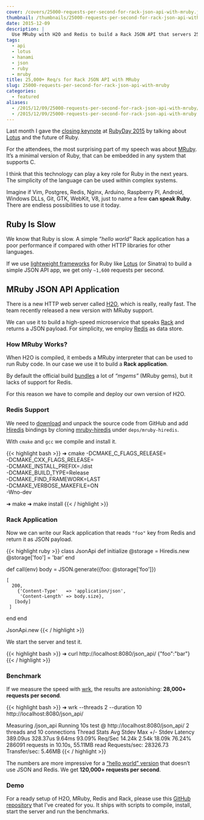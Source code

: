 ```yaml
---
cover: /covers/25000-requests-per-second-for-rack-json-api-with-mruby.jpg
thumbnail: /thumbnails/25000-requests-per-second-for-rack-json-api-with-mruby.jpg
date: 2015-12-09
description: |
  Use MRuby with H2O and Redis to build a Rack JSON API that servers 25,000+ requests per second.
tags:
  - api
  - lotus
  - hanami
  - json
  - ruby
  - mruby
title: 25,000+ Req/s for Rack JSON API with MRuby
slug: 25000-requests-per-second-for-rack-json-api-with-mruby
categories:
  - featured
aliases:
  - /2015/12/09/25000-requests-per-second-for-rack-json-api-with-mruby/
  - /2015/12/09/25000-requests-per-second-for-rack-json-api-with-mruby.html
---
```


Last month I gave the [closing keynote](https://speakerdeck.com/jodosha/lotus-rubyday-2015) at [RubyDay 2015](http://www.rubyday.it) by talking about [Lotus](http://lotusrb.org) and the future of Ruby.

For the attendees, the most surprising part of my speech was about [MRuby](http://mruby.org). It’s a minimal version of Ruby, that can be embedded in any system that supports C.

I think that this technology can play a key role for Ruby in the next years. The simplicity of the language can be used within complex systems.

Imagine if Vim, Postgres, Redis, Nginx, Arduino, Raspberry PI, Android, Windows DLLs, Git, GTK, WebKit, V8, just to name a few **can speak Ruby**. There are endless possibilities to use it today.

## Ruby Is Slow

We know that Ruby is slow. A simple _”hello world”_ Rack application has a poor performance if compared with other HTTP libraries for other languages.

If we use [lightweight frameworks](/2015/11/24/json-api-apps-with-lotus.html) for Ruby like [Lotus](http://lotusrb.org) (or Sinatra) to build a simple JSON API app, we get only `~1,600` requests per second.

## MRuby JSON API Application

There is a new HTTP web server called [H2O](https://h2o.examp1e.net), which is really, really fast. The team recently released a new version with MRuby support.

We can use it to build a high-speed microservice that speaks [Rack](http://rack.github.io) and returns a JSON payload. For simplicity, we employ [Redis](http://redis.io) as data store.

### How MRuby Works?

When H2O is compiled, it embeds a MRuby interpreter that can be used to run Ruby code. In our case we use it to build a **Rack application**.

By default the official build [bundles](https://github.com/h2o/h2o/tree/master/deps) a lot of _“mgems”_ (MRuby gems), but it lacks of support for Redis.

For this reason we have to compile and deploy our own version of H2O.

### Redis Support

We need to [download](https://github.com/h2o/h2o/releases) and unpack the source code from GitHub and add [Hiredis](https://github.com/redis/hiredis) bindings by cloning [mruby-hiredis](https://github.com/Asmod4n/mruby-hiredis) under `deps/mruby-hiredis`.

With `cmake` and `gcc` we compile and install it.

{{< highlight bash >}}
➜ cmake -DCMAKE_C_FLAGS_RELEASE= \
    -DCMAKE_CXX_FLAGS_RELEASE= \
    -DCMAKE_INSTALL_PREFIX=./dist \
    -DCMAKE_BUILD_TYPE=Release \
    -DCMAKE_FIND_FRAMEWORK=LAST \
    -DCMAKE_VERBOSE_MAKEFILE=ON \
    -Wno-dev

➜ make
➜ make install
{{< / highlight >}}

### Rack Application

Now we can write our Rack application that reads `"foo"` key from Redis and return it as JSON payload.

{{< highlight ruby >}}
class JsonApi
  def initialize
    @storage = Hiredis.new
    @storage['foo'] = 'bar'
  end

  def call(env)
    body = JSON.generate({foo: @storage['foo']})

    [
      200,
        {'Content-Type'   => 'application/json',
         'Content-Length' => body.size},
       [body]
     ]
  end
end

JsonApi.new
{{< / highlight >}}

We start the server and test it.

{{< highlight bash >}}
➜ curl http://localhost:8080/json_api/
{"foo":"bar"}
{{< / highlight >}}

### Benchmark

If we measure the speed with [wrk](https://github.com/wg/wrk), the results are astonishing: **28,000+ requests per second**.

{{< highlight bash >}}
➜ wrk --threads 2 --duration 10 \
http://localhost:8080/json_api/

Measuring /json_api
Running 10s test @ http://localhost:8080/json_api/
  2 threads and 10 connections
  Thread Stats   Avg      Stdev     Max   +/- Stdev
    Latency   389.09us  328.37us   9.64ms   93.09%
    Req/Sec    14.24k     2.54k   18.09k    76.24%
  286091 requests in 10.10s, 55.11MB read
Requests/sec:  28326.73
Transfer/sec:      5.46MB
{{< / highlight >}}

The numbers are more impressive for a [“hello world” version](https://github.com/jodosha/mruby-rack-json-api/blob/master/app/hardcoded.rb) that doesn’t use JSON and Redis. We get **120,000+ requests per second**.

### Demo

For a ready setup of H2O, MRuby, Redis and Rack, please use this [GitHub repository](https://github.com/jodosha/mruby-rack-json-api) that I’ve created for you. It ships with scripts to compile, install, start the server and run the benchmarks.
